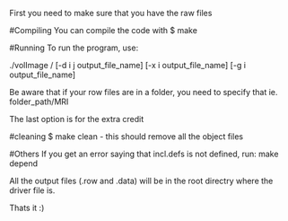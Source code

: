 First you need to make sure that you have the raw files

#Compiling
You can compile the code with $ make

#Running
To run the program, use:

./volImage <row files path>/<row files prefix> [-d i j output_file_name] [-x i output_file_name] [-g i output_file_name]

Be aware that if your row files are in a folder, you need to specify that ie. folder_path/MRI

The last option is for the extra credit

#cleaning
$ make clean - this should remove all the object files

#Others
If you get an error saying that incl.defs is not defined, run:
make depend

All the output files (.row and .data) will be in the root directry where the driver file is.

Thats it :)